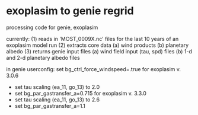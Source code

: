 # exoplasim to genie regrid
processing code for genie, exoplasim

currently: 
(1) reads in 'MOST_0009X.nc' files for the last 10 years of an exoplasim model run
(2) extracts core data
    (a) wind products
    (b) planetary albedo
(3) returns genie input files
    (a) wind field input (tau, spd) files 
    (b) 1-d and 2-d planetary albedo files

in genie userconfig:
set bg_ctrl_force_windspeed=.true
for exoplasim v. 3.0.6 
  - set tau scaling (ea_11, go_13) to 2.0
  - set bg_par_gastransfer_a=0.715
for exoplasim v. 3.3.0
  - set tau scaling (ea_11, go_13) to 2.6
  - set bg_par_gastransfer_a=1.1
